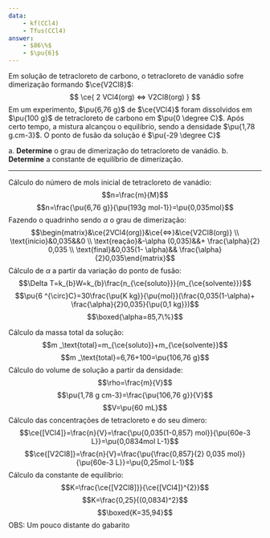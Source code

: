 ```yaml
---
data:
    - kf(CCl4)
    - Tfus(CCl4)
answer:
    - $86\%$
    - $\pu{6}$
---
```


Em solução de tetracloreto de carbono, o tetracloreto de vanádio sofre dimerização formando $\ce{V2Cl8}$:
$$
    \ce{ 2 VCl4(org) <=> V2Cl8(org) }
$$
Em um experimento, $\pu{6,76 g}$ de $\ce{VCl4}$ foram dissolvidos em $\pu{100 g}$ de tetracloreto de carbono em $\pu{0 \degree C}$. Após certo tempo, a mistura alcançou o equilíbrio, sendo a densidade $\pu{1,78 g.cm-3}$. O ponto de fusão da solução é $\pu{-29 \degree C}$

a. **Determine** o grau de dimerização do tetracloreto de vanádio.
b. **Determine** a constante de equilíbrio de dimerização.

---

Cálculo do número de mols inicial de tetracloreto de vanádio:
$$n=\frac{m}{M}$$
$$n=\frac{\pu{6,76 g}}{\pu{193g mol-1}}=\pu{0,035mol}$$
Fazendo o quadrinho sendo $\alpha$ o grau de dimerização:
$$\begin{matrix}&\ce{2VCl4(org)}&\ce{<=>}&\ce{V2Cl8(org)} \\ \text{início}&0,035&&0 \\ \text{reação}&-\alpha (0,035)&&+ \frac{\alpha}{2} 0,035 \\ \text{final}&0,035(1- \alpha)&& \frac{\alpha}{2}0,035\end{matrix}$$
Cálculo de $\alpha$ a partir da variação do ponto de fusão:
$$\Delta T=k_{b}W=k_{b}\frac{n_{\ce{soluto}}}{m_{\ce{solvente}}}$$
$$\pu{6 ^{\circ}C}=30\frac{\pu{K kg}}{\pu{mol}}(\frac{0,035(1-\alpha)+ \frac{\alpha}{2}0,035}{\pu{0,1 kg}})$$
$$\boxed{\alpha=85,7\%}$$

Cálculo da massa total da solução:
$$m _\text{total}=m_{\ce{soluto}}+m_{\ce{solvente}}$$
$$m _\text{total}=6,76+100=\pu{106,76 g}$$
Cálculo do volume de solução a partir da densidade:
$$\rho=\frac{m}{V}$$
$$\pu{1,78 g cm-3}=\frac{\pu{106,76 g}}{V}$$
$$V=\pu{60 mL}$$
Cálculo das concentrações de tetracloreto e do seu dímero:
$$\ce{[VCl4]}=\frac{n}{V}=\frac{\pu{0,035(1-0,857) mol}}{\pu{60e-3 L}}=\pu{0,0834mol L-1}$$
$$\ce{[V2Cl8]}=\frac{n}{V}=\frac{\pu{\frac{0,857}{2} 0,035 mol}}{\pu{60e-3 L}}=\pu{0,25mol L-1}$$
Cálculo da constante de equilíbrio:
$$K=\frac{\ce{[V2Cl8]}}{\ce{[VCl4]}^{2}}$$
$$K=\frac{0,25}{(0,0834)^2}$$
$$\boxed{K=35,94}$$
OBS: Um pouco distante do gabarito


